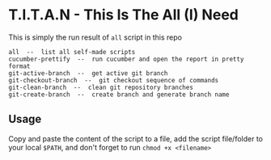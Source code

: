# T.I.T.A.N - This Is The All (I) Need

This is simply the run result of `all` script in this repo

```
all  --  list all self-made scripts
cucumber-prettify  --  run cucumber and open the report in pretty format
git-active-branch  --  get active git branch
git-checkout-branch  --  git checkout sequence of commands
git-clean-branch  --  clean git repository branches
git-create-branch  --  create branch and generate branch name
```

## Usage

Copy and paste the content of the script to a file, add the script file/folder to your local `$PATH`, and don't forget to run `chmod +x <filename>`
